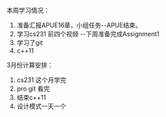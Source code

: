本周学习情况：

1. 准备汇报APUE16章，小组任务--APUE结束。
2. 学习cs231  前四个视频 --下周准备完成Assignment1
3. 学习了git
4. c++11

3月份计算安排：

1. cs231 这个月学完
2. pro git  看完
3. 结束c++11
4. 设计模式一天一个  

